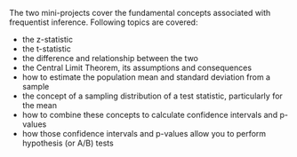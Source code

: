 The two mini-projects cover the fundamental concepts associated with frequentist inference. Following topics are covered:

- the z-statistic
- the t-statistic
- the difference and relationship between the two
- the Central Limit Theorem, its assumptions and consequences
- how to estimate the population mean and standard deviation from a sample
- the concept of a sampling distribution of a test statistic, particularly for the mean
- how to combine these concepts to calculate confidence intervals and p-values
- how those confidence intervals and p-values allow you to perform hypothesis (or A/B) tests
